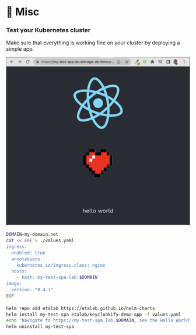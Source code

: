 # 💭 Misc

### Test your Kubernetes cluster

Make sure that everything is working fine on your cluster by deploying a simple app. &#x20;

![The hello world SPA deployed](<.gitbook/assets/image (8).png>)

```bash
DOMAIN=my-domain.net
cat << EOF > ./values.yaml
ingress:
  enabled: true
  annotations:
    kubernetes.io/ingress.class: nginx
  hosts:
    - host: my-test-spa.lab.$DOMAIN
image:
  version: "0.4.3"
EOF

helm repo add etalab https://etalab.github.io/helm-charts
helm install my-test-spa etalab/keycloakify-demo-app -f values.yaml
echo "Navigate to https://my-test-spa.lab.$DOMAIN, see the Hello World"
helm uninstall my-test-spa
```
